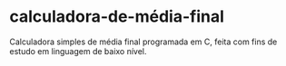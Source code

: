 # calculadora-de-média-final
Calculadora simples de média final programada em C, feita com fins de estudo em linguagem de baixo nível. 
